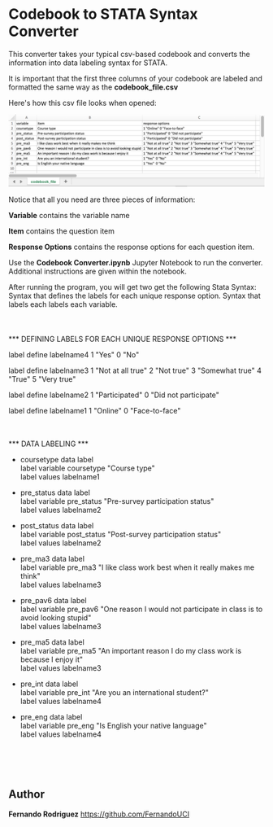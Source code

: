 
# Codebook to STATA Syntax Converter

This converter takes your typical csv-based codebook and converts the information into data labeling syntax for STATA. 

It is important that the first three columns of your codebook are labeled and formatted the same way as the <b>codebook_file.csv</b>

Here's how this csv file looks when opened:

![alt text](https://github.com/FernandoUCI/Codebook-to-STATA-Syntax-Converter/blob/master/codebook_screenshot.png)

Notice that all you need are three pieces of information:

<b>Variable</b> contains the variable name

<b>Item</b> contains the question item

<b>Response Options</b> contains the response options for each question item.

Use the <b>Codebook Converter.ipynb</b> Jupyter Notebook to run the converter. Additional instructions are given within the notebook.

After running the program, you will get two get the following Stata Syntax:
Syntax that defines the labels for each unique response option.
Syntax that labels each labels each variable. 
<br>
<br>
<br>
<br>
*** DEFINING LABELS FOR EACH UNIQUE RESPONSE OPTIONS ***

label define labelname4 1 "Yes"  0 "No"

label define labelname3 1 "Not at all true" 2 "Not true" 3 "Somewhat true" 4 "True" 5 "Very true"

label define labelname2 1 "Participated" 0 "Did not participate"

label define labelname1 1 "Online" 0 "Face-to-face"
<br><br><br>

*** DATA LABELING ***

* coursetype data label<br>
label variable coursetype "Course type"<br>
label values labelname1<br>

* pre_status data label<br>
label variable pre_status "Pre-survey participation status"<br>
label values labelname2<br>

* post_status data label<br>
label variable post_status "Post-survey participation status"<br>
label values labelname2<br>

* pre_ma3 data label<br>
label variable pre_ma3 "I like class work best when it really makes me think"<br>
label values labelname3<br>

* pre_pav6 data label<br>
label variable pre_pav6 "One reason I would not participate in class is to avoid looking stupid"<br>
label values labelname3<br>

* pre_ma5 data label<br>
label variable pre_ma5 "An important reason I do my class work is because I enjoy it"<br>
label values labelname3<br>

* pre_int data label<br>
label variable pre_int "Are you an international student?"<br>
label values labelname4<br>

* pre_eng data label<br>
label variable pre_eng "Is English your native language"<br>
label values labelname4<br>
<br><br><br><br>

## Author

**Fernando Rodriguez** https://github.com/FernandoUCI


